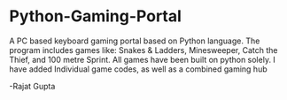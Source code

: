 # Python-Gaming-Portal
A PC based keyboard gaming portal based on Python language. The program includes games like: Snakes & Ladders, Minesweeper, Catch the Thief, and 100 metre Sprint. All games have been built on python solely.
I have added Individual game codes, as well as a combined gaming hub

-Rajat Gupta
